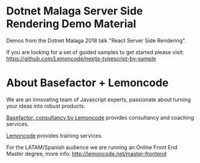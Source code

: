 # Dotnet Malaga Server Side Rendering Demo Material

Demos from the Dotnet Malaga 2018 talk "React Server Side Rendering".

If you are looking for a set of guided samples to get started please visit: https://github.com/Lemoncode/nextjs-typescript-by-sample

# About Basefactor + Lemoncode

We are an innovating team of Javascript experts, passionate about turning your ideas into robust products.

[Basefactor, consultancy by Lemoncode](http://www.basefactor.com) provides consultancy and coaching services.

[Lemoncode](http://lemoncode.net/services/en/#en-home) provides training services.

For the LATAM/Spanish audience we are running an Online Front End Master degree, more info: http://lemoncode.net/master-frontend


